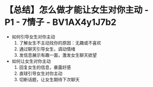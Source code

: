 # 【总结】怎么做才能让女生对你主动 - P1 - 7情子 - BV1AX4y1J7b2

-   如何引导女生对你主动
    1.  了解女生不主动找你的原因：无趣或不喜欢
    2.  通过聊天引导女生，调动情绪
    3.  发信息展示有趣一面，激发女生聊天欲望
-   如何让女生对你主动
    1.  回复女生的信息，暴露好感
    2.  直球引导女生对你主动
    3.  切断话题，让女生期待下次聊天